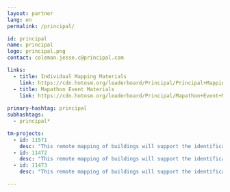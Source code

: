 ```yaml
---
layout: partner
lang: en
permalink: /principal/

id: principal
name: principal
logo: principal.png
contact: coleman.jesse.c@principal.com 

links:
  - title: Individual Mapping Materials
    link: https://cdn.hotosm.org/leaderboard/Principal/Principal+Mapping+how+to+guide.pdf
  - title: Mapathon Event Materials
    link: https://cdn.hotosm.org/leaderboard/Principal/Mapathon+Event+Materials.zip
    
primary-hashtag: principal
subhashtags:
  - principal*

tm-projects:
  - id: 11571
    desc: "This remote mapping of buildings will support the identification and characterization of settlements, as well as the implementation of planned activities and largely the generation of data for humanitarian activities"
  - id: 11472
    desc: "This remote mapping of buildings will support the identification and characterization of settlements, as well as the implementation of planned activities and largely the generation of data for humanitarian activities"
  - id: 11473
    desc: "This remote mapping of buildings will support the identification and characterization of settlements, as well as the implementation of planned activities and largely the generation of data for humanitarian activities"

---
```

